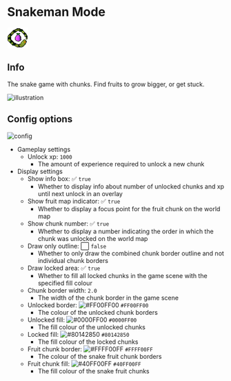 # Snakeman Mode

![icon](icon.png)

## Info
The snake game with chunks. Find fruits to grow bigger, or get stuck.

![illustration](https://user-images.githubusercontent.com/53493631/162007608-bdb60e5a-6527-4a63-9f8f-aa54218ab274.png)

## Config options
![config](https://user-images.githubusercontent.com/53493631/161969474-ea24db9a-73cc-4eb9-b5c8-0e0bb63c5b13.png)
- Gameplay settings
  - Unlock xp: `1000`
    - The amount of experience required to unlock a new chunk
- Display settings
  - Show info box: ✅ `true`
    - Whether to display info about number of unlocked chunks and xp until next unlock in an overlay
  - Show fruit map indicator: ✅ `true`
    - Whether to display a focus point for the fruit chunk on the world map
  - Show chunk number: ✅ `true`
    - Whether to display a number indicating the order in which the chunk was unlocked on the world map
  - Draw only outline: ⬜️ `false`
    - Whether to only draw the combined chunk border outline and not individual chunk borders
  - Draw locked area: ✅ `true`
    - Whether to fill all locked chunks in the game scene with the specified fill colour
  - Chunk border width: `2.0`
    - The width of the chunk border in the game scene
  - Unlocked border: ![#FF00FF00](https://via.placeholder.com/15/00FF00/000000?text=+) `#FF00FF00`
    - The colour of the unlocked chunk borders
  - Unlocked fill: ![#0000FF00](https://via.placeholder.com/15/FFFFFF/000000?text=+) `#0000FF00`
    - The fill colour of the unlocked chunks
  - Locked fill: ![#80142850](https://via.placeholder.com/15/8993A7/000000?text=+) `#80142850`
    - The fill colour of the locked chunks
  - Fruit chunk border: ![#FFFF00FF](https://via.placeholder.com/15/FF00FF/000000?text=+) `#FFFF00FF`
    - The colour of the snake fruit chunk borders
  - Fruit chunk fill: ![#40FF00FF](https://via.placeholder.com/15/FF7FFF/000000?text=+) `#40FF00FF`
    - The fill colour of the snake fruit chunks
